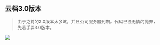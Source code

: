 ## 云档3.0版本

> 由于之前的2.0版本太多坑，并且公司服务器到期。代码已被无情的抛弃，先着手弄3.0版本。

![](http://makefriends.bs2dl.yy.com/%E5%BE%AE%E4%BF%A1%E6%88%AA%E5%9B%BE_20190110185527.png)
